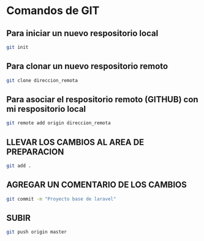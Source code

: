 # Comandos de GIT

## Para iniciar un nuevo respositorio local
``` bash
git init
``` 
## Para clonar un nuevo respositorio remoto
``` bash
git clone direccion_remota
``` 
## Para asociar el respositorio remoto (GITHUB) con mi respositorio local
``` bash
git remote add origin direccion_remota
``` 
## LLEVAR LOS CAMBIOS AL AREA DE PREPARACION
``` bash
git add .
``` 
## AGREGAR UN COMENTARIO DE LOS CAMBIOS
``` bash
git commit -m "Proyecto base de laravel"
``` 
## SUBIR
``` bash
git push origin master
``` 
